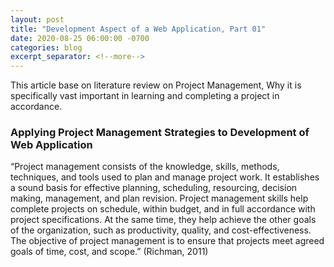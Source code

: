 ```yaml
---
layout: post
title: "Development Aspect of a Web Application, Part 01"
date: 2020-08-25 06:00:00 -0700
categories: blog
excerpt_separator: <!--more-->
---
```

This article base on literature review on Project Management, Why it is specifically vast important in learning and completing a project in accordance. <!--more-->

### Applying Project Management Strategies to Development of Web Application

“Project management consists of the knowledge, skills, methods, techniques, and tools used to plan and manage project work. It establishes a sound basis for effective planning, scheduling, resourcing, decision making, management, and plan revision. Project management skills help complete projects on schedule, within budget, and in full accordance with project specifications. At the same time, they help achieve the other goals of the organization, such as productivity, quality, and cost-effectiveness. The objective of project management is to ensure that projects meet agreed goals of time, cost, and scope.” (Richman, 2011)

